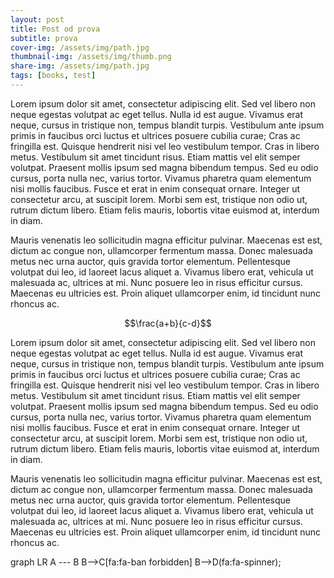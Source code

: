```yaml
---
layout: post
title: Post od prova 
subtitle: prova 
cover-img: /assets/img/path.jpg
thumbnail-img: /assets/img/thumb.png
share-img: /assets/img/path.jpg
tags: [books, test]
---
```

Lorem ipsum dolor sit amet, consectetur adipiscing elit. Sed vel libero non neque egestas volutpat ac eget tellus. Nulla id est augue. Vivamus erat neque, cursus in tristique non, tempus blandit turpis. Vestibulum ante ipsum primis in faucibus orci luctus et ultrices posuere cubilia curae; Cras ac fringilla est. Quisque hendrerit nisi vel leo vestibulum tempor. Cras in libero metus. Vestibulum sit amet tincidunt risus. Etiam mattis vel elit semper volutpat. Praesent mollis ipsum sed magna bibendum tempus. Sed eu odio cursus, porta nulla nec, varius tortor. Vivamus pharetra quam elementum nisi mollis faucibus. Fusce et erat in enim consequat ornare. Integer ut consectetur arcu, at suscipit lorem. Morbi sem est, tristique non odio ut, rutrum dictum libero. Etiam felis mauris, lobortis vitae euismod at, interdum in diam.

Mauris venenatis leo sollicitudin magna efficitur pulvinar. Maecenas est est, dictum ac congue non, ullamcorper fermentum massa. Donec malesuada metus nec urna auctor, quis gravida tortor elementum. Pellentesque volutpat dui leo, id laoreet lacus aliquet a. Vivamus libero erat, vehicula ut malesuada ac, ultrices at mi. Nunc posuere leo in risus efficitur cursus. Maecenas eu ultricies est. Proin aliquet ullamcorper enim, id tincidunt nunc rhoncus ac.

$$\frac{a+b}{c-d}$$

Lorem ipsum dolor sit amet, consectetur adipiscing elit. Sed vel libero non neque egestas volutpat ac eget tellus. Nulla id est augue. Vivamus erat neque, cursus in tristique non, tempus blandit turpis. Vestibulum ante ipsum primis in faucibus orci luctus et ultrices posuere cubilia curae; Cras ac fringilla est. Quisque hendrerit nisi vel leo vestibulum tempor. Cras in libero metus. Vestibulum sit amet tincidunt risus. Etiam mattis vel elit semper volutpat. Praesent mollis ipsum sed magna bibendum tempus. Sed eu odio cursus, porta nulla nec, varius tortor. Vivamus pharetra quam elementum nisi mollis faucibus. Fusce et erat in enim consequat ornare. Integer ut consectetur arcu, at suscipit lorem. Morbi sem est, tristique non odio ut, rutrum dictum libero. Etiam felis mauris, lobortis vitae euismod at, interdum in diam.

Mauris venenatis leo sollicitudin magna efficitur pulvinar. Maecenas est est, dictum ac congue non, ullamcorper fermentum massa. Donec malesuada metus nec urna auctor, quis gravida tortor elementum. Pellentesque volutpat dui leo, id laoreet lacus aliquet a. Vivamus libero erat, vehicula ut malesuada ac, ultrices at mi. Nunc posuere leo in risus efficitur cursus. Maecenas eu ultricies est. Proin aliquet ullamcorper enim, id tincidunt nunc rhoncus ac.


<div class="mermaid">
graph LR
  A --- B
  B-->C[fa:fa-ban forbidden]
  B-->D(fa:fa-spinner);
</div>
